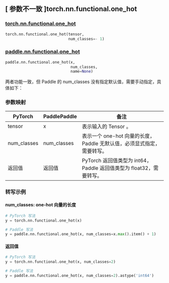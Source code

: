 ## [ 参数不一致 ]torch.nn.functional.one_hot

### [torch.nn.functional.one_hot](https://pytorch.org/docs/stable/generated/torch.nn.functional.one_hot.html?highlight=one_hot#torch.nn.functional.one_hot)

```python
torch.nn.functional.one_hot(tensor,
                            num_classes=- 1)
```

### [paddle.nn.functional.one_hot](https://www.paddlepaddle.org.cn/documentation/docs/zh/develop/api/paddle/nn/functional/one_hot_cn.html)

```python
paddle.nn.functional.one_hot(x,
                             num_classes,
                             name=None)
```

两者功能一致，但 Paddle 的 num_classes 没有指定默认值，需要手动指定，具体如下：

### 参数映射
| PyTorch       | PaddlePaddle | 备注                                                   |
| ------------- | ------------ | ------------------------------------------------------ |
| tensor          | x         | 表示输入的 Tensor 。                                     |
| num_classes | num_classes | 表示一个 one-hot 向量的长度， Paddle 无默认值，必须显式指定，需要转写。 |
| 返回值 | 返回值 | PyTorch 返回值类型为 int64，Paddle 返回值类型为 float32，需要转写。 |

### 转写示例
#### num_classes: one-hot 向量的长度
```python
# PyTorch 写法
y = torch.nn.functional.one_hot(x)

# Paddle 写法
y = paddle.nn.functional.one_hot(x, num_classes=x.max().item() + 1)
```

#### 返回值
```python
# PyTorch 写法
y = torch.nn.functional.one_hot(x, num_classes=2)

# Paddle 写法
y = paddle.nn.functional.one_hot(x, num_classes=2).astype('int64')
```
